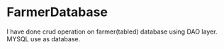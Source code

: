 # FarmerDatabase
I  have done crud operation on farmer(tabled) database using DAO layer. MYSQL use as database.
